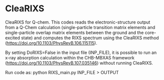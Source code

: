 # CleaRIXS
CleaRIXS for Q-chem. This codes reads the electronic-structure output from a Q-Chem calculation (single-particle transition matrix elements and single-particle overlap matrix elements between the ground and the core-excited state) and computes the RIXS spectrum using the CleaRIXS method (https://doi.org/10.1103/PhysRevB.106.115115).

By setting DoRIXS=False in the input file (INP_FILE), it is possible to run an x-ray absorption calculation within the CHB-MBXAS framework (https://doi.org/10.1103/PhysRevB.107.035146) without running CleaRIXS.

Run code as:
python RIXS_main.py INP_FILE > OUTPUT
